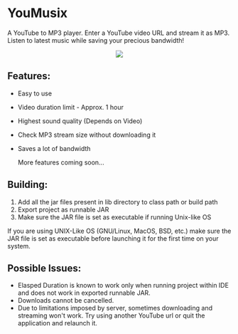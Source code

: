 # YouMusix
A YouTube to MP3 player. Enter a YouTube video URL and stream it as MP3. Listen to latest music while saving your precious bandwidth!

<p align="center">
  <img src="https://raw.githubusercontent.com/kvsjxd/YouMusix/gh-pages/images/Screenshot.png">
</p>

## Features:

* Easy to use
* Video duration limit - Approx. 1 hour
* Highest sound quality (Depends on Video)
* Check MP3 stream size without downloading it
* Saves a lot of bandwidth

  More features coming soon...

## Building:

1. Add all the jar files present in lib directory to class path or build path
2. Export project as runnable JAR
3. Make sure the JAR file is set as executable if running Unix-like OS

If you are using UNIX-Like OS (GNU/Linux, MacOS, BSD, etc.) make sure the JAR file is set as executable before launching it for the first time on your system.

## Possible Issues:

* Elasped Duration is known to work only when running project within IDE and does not work in exported runnable JAR.
* Downloads cannot be cancelled.
* Due to limitations imposed by server, sometimes downloading and streaming won't work. Try using another YouTube url or quit the application and relaunch it.

